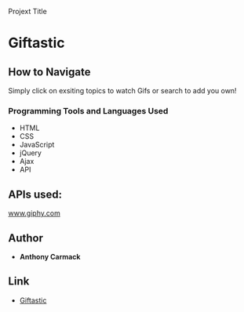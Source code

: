 Projext Title
# Giftastic


## How to Navigate
Simply click on exsiting topics to watch Gifs or search to add you own!
### Programming Tools and Languages Used
* HTML
* CSS
* JavaScript
* jQuery
* Ajax
* API
## APIs used:
www.giphy.com
## Author

* **Anthony Carmack**



## Link 
* [Giftastic](https://invno1247.github.io/Giftastic/)

